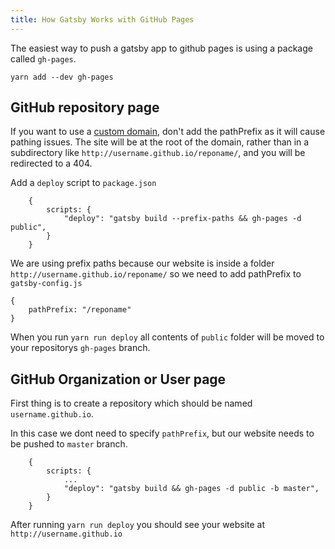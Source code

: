```yaml
---
title: How Gatsby Works with GitHub Pages
---
```


The easiest way to push a gatsby app to github pages is using a package called `gh-pages`.

`yarn add --dev gh-pages`

## GitHub repository page

If you want to use a [custom domain](https://help.github.com/articles/using-a-custom-domain-with-github-pages/), don't add the pathPrefix as it will cause pathing issues. The site will be at the root of the domain, rather than in a subdirectory like `http://username.github.io/reponame/`, and you will be redirected to a 404.

Add a `deploy` script to `package.json`

```
    {
        scripts: {
            "deploy": "gatsby build --prefix-paths && gh-pages -d public",
        }
    }
```

We are using prefix paths because our website is inside a folder `http://username.github.io/reponame/` so we need to add pathPrefix to `gatsby-config.js`

```
{
    pathPrefix: "/reponame"
}
```

When you run `yarn run deploy` all contents of `public` folder will be moved to your repositorys `gh-pages` branch.

## GitHub Organization or User page

First thing is to create a repository which should be named `username.github.io`.

In this case we dont need to specify `pathPrefix`, but our website needs to be pushed to `master` branch.

```
    {
        scripts: {
            ...
            "deploy": "gatsby build && gh-pages -d public -b master",
        }
    }
```

After running `yarn run deploy` you should see your website at `http://username.github.io`
